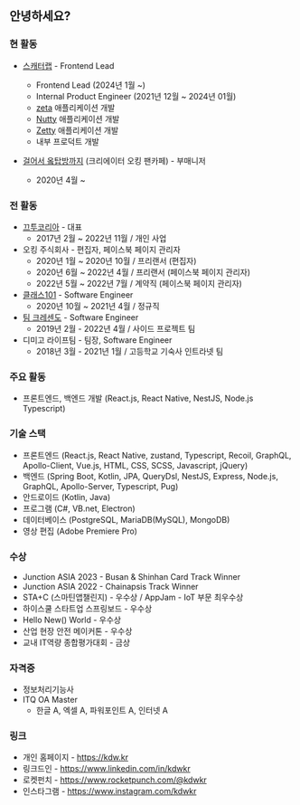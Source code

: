 ## 안녕하세요?

### 현 활동

- [스캐터랩](https://scatterlab.co.kr) - Frontend Lead
  - Frontend Lead (2024년 1월 ~)
  - Internal Product Engineer (2021년 12월 ~ 2024년 01월)
  - [zeta](https://zeta-ai.io) 애플리케이션 개발
  - [Nutty](https://nuttymessenger.com) 애플리케이션 개발
  - [Zetty](https://zetty.app) 애플리케이션 개발
  - 내부 프로덕트 개발

- [걸어서 옼탑방까지](https://cafe.naver.com/okingrooftop) (크리에이터 오킹 팬카페) - 부매니저
  - 2020년 4월 ~ 

### 전 활동

- [끄투코리아](https://kkutu.co.kr) - 대표
  - 2017년 2월 ~ 2022년 11월 / 개인 사업
- 오킹 주식회사 - 편집자, 페이스북 페이지 관리자
  - 2020년 1월 ~ 2020년 10월 / 프리랜서 (편집자)
  - 2020년 6월 ~ 2022년 4월 / 프리랜서 (페이스북 페이지 관리자)
  - 2022년 5월 ~ 2022년 7월 / 계약직 (페이스북 페이지 관리자)
- [클래스101](https://class101.net) - Software Engineer
  - 2020년 10월 ~ 2021년 4월 / 정규직
- [팀 크레센도](https://team-crescendo.me) - Software Engineer
  - 2019년 2월 - 2022년 4월 / 사이드 프로젝트 팀
- 디미고 라이프팀 - 팀장, Software Engineer
  - 2018년 3월 - 2021년 1월 / 고등학교 기숙사 인트라넷 팀

### 주요 활동
- 프론트엔드, 백엔드 개발 (React.js, React Native, NestJS, Node.js Typescript)

### 기술 스택
- 프론트엔드 (React.js, React Native, zustand, Typescript, Recoil, GraphQL, Apollo-Client, Vue.js, HTML, CSS, SCSS, Javascript, jQuery)
- 백엔드 (Spring Boot, Kotlin, JPA, QueryDsl, NestJS, Express, Node.js, GraphQL, Apollo-Server, Typescript, Pug)
- 안드로이드 (Kotlin, Java)
- 프로그램 (C#, VB.net, Electron)
- 데이터베이스 (PostgreSQL, MariaDB(MySQL), MongoDB)
- 영상 편집 (Adobe Premiere Pro)

### 수상
- Junction ASIA 2023 - Busan & Shinhan Card Track Winner
- Junction ASIA 2022 - Chainapsis Track Winner
- STA+C (스마틴앱챌린지) - 우수상 / AppJam - IoT 부문 최우수상
- 하이스쿨 스타트업 스프링보드 - 우수상
- Hello New() World - 우수상
- 산업 현장 안전 메이커톤 - 우수상
- 교내 IT역량 종합평가대회 - 금상

### 자격증

- 정보처리기능사
- ITQ OA Master
    - 한글 A, 엑셀 A, 파워포인트 A, 인터넷 A

### 링크
- 개인 홈페이지 - https://kdw.kr
- 링크드인 - https://www.linkedin.com/in/kdwkr
- 로켓펀치 - https://www.rocketpunch.com/@kdwkr
- 인스타그램 - https://www.instagram.com/kdwkr
